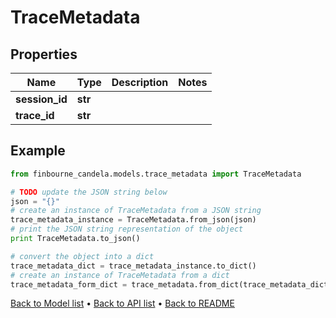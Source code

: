 # TraceMetadata


## Properties
Name | Type | Description | Notes
------------ | ------------- | ------------- | -------------
**session_id** | **str** |  | 
**trace_id** | **str** |  | 

## Example

```python
from finbourne_candela.models.trace_metadata import TraceMetadata

# TODO update the JSON string below
json = "{}"
# create an instance of TraceMetadata from a JSON string
trace_metadata_instance = TraceMetadata.from_json(json)
# print the JSON string representation of the object
print TraceMetadata.to_json()

# convert the object into a dict
trace_metadata_dict = trace_metadata_instance.to_dict()
# create an instance of TraceMetadata from a dict
trace_metadata_form_dict = trace_metadata.from_dict(trace_metadata_dict)
```
[Back to Model list](../README.md#documentation-for-models) &#8226; [Back to API list](../README.md#documentation-for-api-endpoints) &#8226; [Back to README](../README.md)


